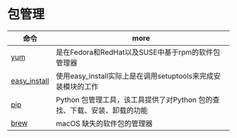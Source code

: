 # 包管理

| 命令                                                               | more                                                                     |
| ------------------------------------------------------------------ | ------------------------------------------------------------------------ |
| [yum](http://man.linuxde.net/yum)                                  | 是在Fedora和RedHat以及SUSE中基于rpm的软件包管理器                        |
| [easy_install](https://baike.baidu.com/item/easy_install)          | 使用easy_install实际上是在调用setuptools来完成安装模块的工作             |
| [pip](http://www.runoob.com/w3cnote/python-pip-install-usage.html) | Python 包管理工具，该工具提供了对Python 包的查找、下载、安装、卸载的功能 |
| [brew](https://brew.sh/)                                           | macOS 缺失的软件包的管理器                                               |